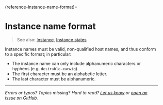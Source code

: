 (reference-instance-name-format)=
# Instance name format

> See also: [Instance](/explanation/instance), [Instance states](/reference/instance-states)

Instance names must be valid, non-qualified host names, and thus conform to a specific format; in particular:
* The instance name can only include alphanumeric characters or hyphens (e.g. `desirable-earwig`).
* The first character must be an alphabetic letter.
* The last character must be alphanumeric.

---

*Errors or typos? Topics missing? Hard to read? <a href="https://docs.google.com/forms/d/e/1FAIpQLSd0XZDU9sbOCiljceh3rO_rkp6vazy2ZsIWgx4gsvl_Sec4Ig/viewform?usp=pp_url&entry.317501128=https://canonical.com/multipass/docs/instance-name-format" target="_blank">Let us know</a> or <a href="https://github.com/canonical/multipass/issues/new/choose" target="_blank">open an issue on GitHub</a>.*

